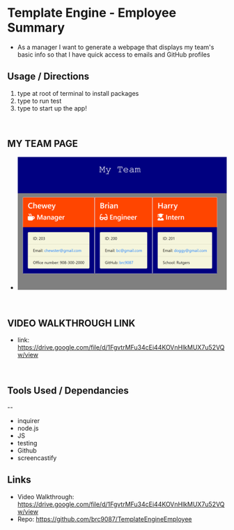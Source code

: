 # Template Engine - Employee Summary

* As a manager
I want to generate a webpage that displays my team's basic info
so that I have quick access to emails and GitHub profiles

## Usage / Directions
1. type <npm install> at root of terminal to install packages
2. type <npm run test> to run test
3. type <node app> to start up the app! 

<br>

## MY TEAM PAGE
* ![](./images/teampage.PNG )

<br>

## VIDEO WALKTHROUGH LINK 
* link: https://drive.google.com/file/d/1FgvtrMFu34cEi44KOVnHlkMUX7u52VQw/view

<br>

## Tools Used / Dependancies
--
* inquirer
* node.js
* JS
* testing
* Github
* screencastify


## Links
* Video Walkthrough: https://drive.google.com/file/d/1FgvtrMFu34cEi44KOVnHlkMUX7u52VQw/view
* Repo: https://github.com/brc9087/TemplateEngineEmployee
